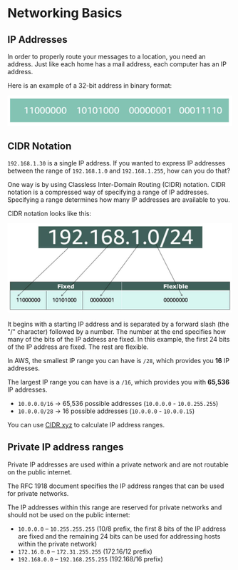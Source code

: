 # Networking Basics

## IP Addresses

In order to properly route your messages to a location, you need an address. Just like each home has a mail address, each computer has an IP address.

Here is an example of a 32-bit address in binary format: 

![](./images/ip.png)


## CIDR Notation

`192.168.1.30` is a single IP address. If you wanted to express IP addresses between the range of `192.168.1.0` and `192.168.1.255`, how can you do that?

One way is by using Classless Inter-Domain Routing (CIDR) notation. CIDR notation is a compressed way of specifying a range of IP addresses. Specifying a range determines how many IP addresses are available to you. 

CIDR notation looks like this: 

![](./images/cidr.png)

It begins with a starting IP address and is separated by a forward slash (the "/" character) followed by a number. The number at the end specifies how many of the bits of the IP address are fixed. In this example, the first 24 bits of the IP address are fixed. The rest are flexible.

In AWS, the smallest IP range you can have is `/28`, which provides you **16** IP addresses. 

The largest IP range you can have is a `/16`, which provides you with **65,536** IP addresses.

- `10.0.0.0/16` -> 65,536 possible addresses (`10.0.0.0` - `10.0.255.255`)
- `10.0.0.0/28` -> 16 possible addresses (`10.0.0.0` - `10.0.0.15`)

You can use [CIDR.xyz](https://cidr.xyz) to calculate IP address ranges.


## Private IP address ranges

Private IP addresses are used within a private network and are not routable on the public internet.

The RFC 1918 document specifies the IP address ranges that can be used for private networks. 

The IP addresses within this range are reserved for private networks and should not be used on the public internet:

- `10.0.0.0` – `10.255.255.255` (10/8 prefix, the first 8 bits of the IP address are fixed and the remaining 24 bits can be used for addressing hosts within the private network)
- `172.16.0.0` – `172.31.255.255` (172.16/12 prefix)
- `192.168.0.0` – `192.168.255.255` (192.168/16 prefix)

